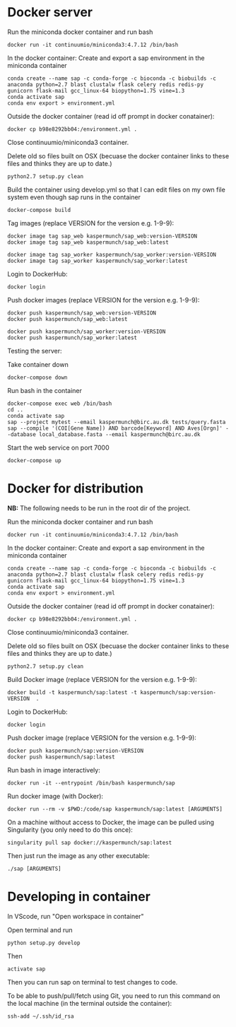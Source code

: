 

# Docker server

Run the miniconda docker container and run bash

    docker run -it continuumio/miniconda3:4.7.12 /bin/bash

In the docker container: Create and export a sap environment in the miniconda container

    conda create --name sap -c conda-forge -c bioconda -c biobuilds -c anaconda python=2.7 blast clustalw flask celery redis redis-py gunicorn flask-mail gcc_linux-64 biopython=1.75 vine=1.3
    conda activate sap
    conda env export > environment.yml

Outside the docker container (read id off prompt in docker conatainer):

    docker cp b98e8292bb04:/environment.yml .

Close continuumio/miniconda3 container.

Delete old so files built on OSX (becuase the docker container links to these files and thinks they are up to date.)

    python2.7 setup.py clean

Build the container using develop.yml so that I can edit files on my own file system even though sap runs in the container

    docker-compose build

Tag images (replace VERSION for the version e.g. 1-9-9):

    docker image tag sap_web kaspermunch/sap_web:version-VERSION
    docker image tag sap_web kaspermunch/sap_web:latest

    docker image tag sap_worker kaspermunch/sap_worker:version-VERSION
    docker image tag sap_worker kaspermunch/sap_worker:latest

Login to DockerHub:

    docker login

Push docker images (replace VERSION for the version e.g. 1-9-9):

    docker push kaspermunch/sap_web:version-VERSION
    docker push kaspermunch/sap_web:latest

    docker push kaspermunch/sap_worker:version-VERSION
    docker push kaspermunch/sap_worker:latest

Testing the server:

Take container down

    docker-compose down

Run bash in the container

    docker-compose exec web /bin/bash
    cd ..
    conda activate sap
    sap --project mytest --email kaspermunch@birc.au.dk tests/query.fasta
    sap --compile '(COI[Gene Name]) AND barcode[Keyword] AND Aves[Orgn]' --database local_database.fasta --email kaspermunch@birc.au.dk

Start the web service on port 7000

    docker-compose up

# Docker for distribution

**NB:** The following needs to be run in the root dir of the project.

Run the miniconda docker container and run bash

    docker run -it continuumio/miniconda3:4.7.12 /bin/bash

In the docker container: Create and export a sap environment in the miniconda container

    conda create --name sap -c conda-forge -c bioconda -c biobuilds -c anaconda python=2.7 blast clustalw flask celery redis redis-py gunicorn flask-mail gcc_linux-64 biopython=1.75 vine=1.3
    conda activate sap
    conda env export > environment.yml

Outside the docker container (read id off prompt in docker conatainer):

    docker cp b98e8292bb04:/environment.yml .

Close continuumio/miniconda3 container.

Delete old so files built on OSX (becuase the docker container links to these files and thinks they are up to date.)

    python2.7 setup.py clean

Build Docker image (replace VERSION for the version e.g. 1-9-9):

    docker build -t kaspermunch/sap:latest -t kaspermunch/sap:version-VERSION  .

Login to DockerHub:

    docker login

Push docker image (replace VERSION for the version e.g. 1-9-9):

    docker push kaspermunch/sap:version-VERSION
    docker push kaspermunch/sap:latest

Run bash in image interactively:

    docker run -it --entrypoint /bin/bash kaspermunch/sap

Run docker image (with Docker):

    docker run --rm -v $PWD:/code/sap kaspermunch/sap:latest [ARGUMENTS]

On a machine without access to Docker, the image can be pulled using Singularity (you only need to do this once):

    singularity pull sap docker://kaspermunch/sap:latest

Then just run the image as any other executable:

    ./sap [ARGUMENTS]


# Developing in container

In VScode, run "Open workspace in container"

Open terminal and run

    python setup.py develop

Then

    activate sap

Then you can run sap on terminal to test changes to code.

To be able to push/pull/fetch using Git, you need to run this command on the local machine (in the terminal outside the container):

    ssh-add ~/.ssh/id_rsa